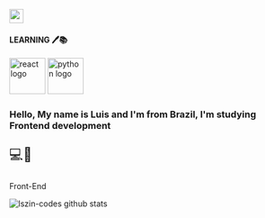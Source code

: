 <a href="https://www.com/lszinxx/"><img src="https://img.shields.io/badge/instagram-%23E4405F.svg?&style=for-the-badge&logo=instagram&logoColor=white" height=25></a>

#### LEARNING 🖊️📚
[<img src="https://iconape.com/wp-content/png_logo_vector/react-2.png" alt="react logo" width="64" />](https://reactjs.org/)
<img src="https://user-images.githubusercontent.com/67880796/109652340-6b1a3300-7b3e-11eb-94a6-6768167ef5a6.png" alt="python logo" width="64" />


### Hello, My name is Luis and I'm from Brazil, I'm studying Frontend development

<p style="font-size: 24px">💻🚀<p> Front-End</p>

![lszin-codes github stats](https://github-readme-stats.vercel.app/api?username=OLuisH&hide=contribs,issues&show_icons=true&line_height=21&theme=graywhite)
